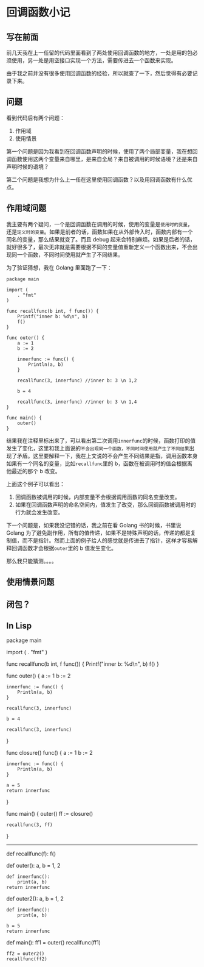 # 回调函数小记

## 写在前面

前几天我在上一任留的代码里面看到了两处使用回调函数的地方，一处是用的包必须使用，另一处是用空接口实现一个方法，需要传进去一个函数来实现。

由于我之前并没有很多使用回调函数的经验，所以就查了一下，然后觉得有必要记录下来。

## 问题
看到代码后有两个问题：

1. 作用域
2. 使用情景

第一个问题是因为我看到在回调函数声明的时候，使用了两个局部变量，我在想回调函数使用这两个变量来自哪里，是来自全局？来自被调用的时候语境？还是来自声明时候的语境？

第二个问题是我想为什么上一任在这里使用回调函数？以及用回调函数有什么优点。

## 作用域问题

我主要有两个疑问，一个是回调函数在调用的时候，使用的变量是`使用时的变量`，还是`定义时的变量`。如果是前者的话，函数如果在从外部传入时，函数内部有一个同名的变量，那么结果就变了。而且 debug 起来会特别麻烦。如果是后者的话，就好很多了，最次无非就是需要根据不同的变量值重新定义一个函数出来，不会出现同一个函数，不同时间使用就产生了不同结果。

为了验证猜想，我在 Golang 里面跑了一下：

~~~golang
package main

import (
	. "fmt"
)

func recallfunc(b int, f func()) {
	Printf("inner b: %d\n", b)
	f()
}

func outer() {
	a := 1
	b := 2

	innerfunc := func() {
		Println(a, b)
	}

	recallfunc(3, innerfunc) //inner b: 3 \n 1,2

	b = 4

	recallfunc(3, innerfunc) //inner b: 3 \n 1,4
}

func main() {
	outer()
}
~~~

结果我在注释里标出来了，可以看出第二次调用`innerfunc`的时候，函数打印的值发生了变化，这里和我上面说的`不会出现同一个函数，不同时间使用就产生了不同结果`出现了矛盾。这里要解释一下，我在上文说的不会产生不同结果是指，调用函数本身如果有一个同名的变量，比如`recallfunc`里的 b，函数在被调用时的值会根据离他最近的那个 b 改变。

上面这个例子可以看出：

1. 回调函数被调用的时候，内部变量不会根据调用函数的同名变量改变。
2. 如果在回调函数声明的命名空间内，值发生了改变，那么回调函数被调用时的行为就会发生改变。

下一个问题是，如果我没记错的话，我之前在看 Golang 书的时候，书里说 Golang 为了避免副作用，所有的值传递，如果不是特殊声明的话，传递的都是复制值，而不是指针。然而上面的例子给人的感觉就是传进去了指针，这样才容易解释回调函数才会根据`outer`里的 b 值发生变化。

那么我只能猜测。。。。

## 使用情景问题



## 闭包？

## In Lisp

package main

import (
	. "fmt"
)

func recallfunc(b int, f func()) {
	Printf("inner b: %d\n", b)
	f()
}

func outer() {
	a := 1
	b := 2

	innerfunc := func() {
		Println(a, b)
	}

	recallfunc(3, innerfunc)

	b = 4

	recallfunc(3, innerfunc)
}

func closure() func() {
	a := 1
	b := 2

	innerfunc := func() {
		Println(a, b)
	}

	a = 5
	return innerfunc
}

func main() {
	outer()
	ff := closure()

	recallfunc(3, ff)
}

-----------------------------------
def recallfunc(f):
    f()


def outer():
    a, b = 1, 2

    def innerfunc():
        print(a, b)
    return innerfunc


def outer2():
    a, b = 1, 2

    def innerfunc():
        print(a, b)

    b = 5
    return innerfunc


def main():
    ff1 = outer()
    recallfunc(ff1)

    ff2 = outer2()
    recallfunc(ff2)

